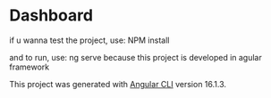 # Dashboard
if u wanna test the project, use:
NPM install

and to run, use:
ng serve
because this project is developed in agular framework

This project was generated with [Angular CLI](https://github.com/angular/angular-cli) version 16.1.3.
